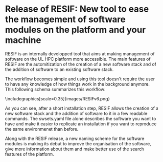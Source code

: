 # Release of RESIF: New tool to ease the management of software modules on the platform and your machine

RESIF is an internally developped tool that aims at making management of software on the UL HPC platform more accessible. The main features of RESIF are the automitization of the creation of a new software stack and of the addition of software to an existing software stack.

The workflow becomes simple and using this tool doesn't require the user to have any knowledge of how things work in the background anymore. This following schema summarizes this workflow:

\includegraphics[scale=0.35]{images/RESIFv6.png}

As you can see, after a short installation step, RESIF allows the creation of a new software stack and the addition of software to it in a few readable commands. The swsets.yaml file alone describes the software you want to have and make it easier to replicate an installation if you want to reproduce the same environmenet than before.

Along with the RESIF release, a new naming scheme for the software modules is making its debut to improve the organisation of the software, give more information about them and make better use of the search features of the platform.
